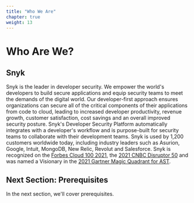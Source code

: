 ```yaml
---
title: "Who We Are"
chapter: true
weight: 13
---
```


# Who Are We?

## Snyk

Snyk is the leader in developer security. We empower the world's developers to build secure applications and equip security teams to meet the demands of the digital world. Our developer-first approach ensures organizations can secure all of the critical components of their applications from code to cloud, leading to increased developer productivity, revenue growth, customer satisfaction, cost savings and an overall improved security posture. Snyk's Developer Security Platform automatically integrates with a developer's workflow and is purpose-built for security teams to collaborate with their development teams. Snyk is used by 1,200 customers worldwide today, including industry leaders such as Asurion, Google, Intuit, MongoDB, New Relic, Revolut and Salesforce.
Snyk is recognized on the [Forbes Cloud 100 2021](https://c212.net/c/link/?t=0&l=en&o=3284913-1&h=4228673096&u=https%3A%2F%2Fwww.forbes.com%2Fcloud100%2F%231919c9ce5f94&a=Forbes+Cloud+100+2021), the [2021 CNBC Disruptor 50](https://c212.net/c/link/?t=0&l=en&o=3284913-1&h=1332762136&u=https%3A%2F%2Fwww.cnbc.com%2F2021%2F05%2F25%2Fthese-are-the-2021-cnbc-disruptor-50-companies.html&a=2021+CNBC+Disruptor+50) and was named a Visionary in the [2021 Gartner Magic Quadrant for AST](https://c212.net/c/link/?t=0&l=en&o=3284913-1&h=66430650&u=https%3A%2F%2Fsnyk.io%2Fblog%2Fsnyk-visionary-2021-gartner-magic-quadrant-for-ast%2F&a=%C2%A02021+Gartner+Magic+Quadrant+for+AST).

## Next Section: Prerequisites
In the next section, we'll cover prerequisites.